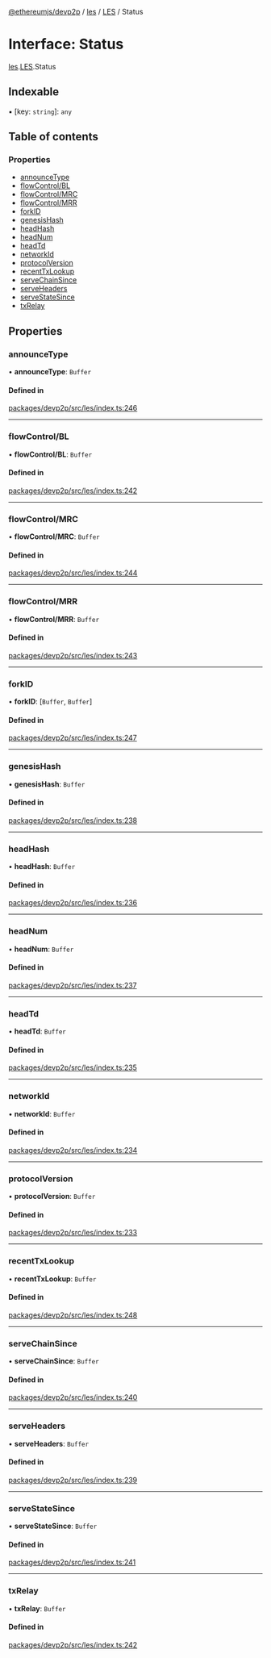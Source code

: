 [@ethereumjs/devp2p](../README.md) / [les](../modules/les.md) / [LES](../modules/les.les-1.md) / Status

# Interface: Status

[les](../modules/les.md).[LES](../modules/les.les-1.md).Status

## Indexable

▪ [key: `string`]: `any`

## Table of contents

### Properties

- [announceType](les.les-1.status.md#announcetype)
- [flowControl/BL](les.les-1.status.md#flowcontrol/bl)
- [flowControl/MRC](les.les-1.status.md#flowcontrol/mrc)
- [flowControl/MRR](les.les-1.status.md#flowcontrol/mrr)
- [forkID](les.les-1.status.md#forkid)
- [genesisHash](les.les-1.status.md#genesishash)
- [headHash](les.les-1.status.md#headhash)
- [headNum](les.les-1.status.md#headnum)
- [headTd](les.les-1.status.md#headtd)
- [networkId](les.les-1.status.md#networkid)
- [protocolVersion](les.les-1.status.md#protocolversion)
- [recentTxLookup](les.les-1.status.md#recenttxlookup)
- [serveChainSince](les.les-1.status.md#servechainsince)
- [serveHeaders](les.les-1.status.md#serveheaders)
- [serveStateSince](les.les-1.status.md#servestatesince)
- [txRelay](les.les-1.status.md#txrelay)

## Properties

### announceType

• **announceType**: `Buffer`

#### Defined in

[packages/devp2p/src/les/index.ts:246](https://github.com/ethereumjs/ethereumjs-monorepo/blob/master/packages/devp2p/src/les/index.ts#L246)

___

### flowControl/BL

• **flowControl/BL**: `Buffer`

#### Defined in

[packages/devp2p/src/les/index.ts:242](https://github.com/ethereumjs/ethereumjs-monorepo/blob/master/packages/devp2p/src/les/index.ts#L242)

___

### flowControl/MRC

• **flowControl/MRC**: `Buffer`

#### Defined in

[packages/devp2p/src/les/index.ts:244](https://github.com/ethereumjs/ethereumjs-monorepo/blob/master/packages/devp2p/src/les/index.ts#L244)

___

### flowControl/MRR

• **flowControl/MRR**: `Buffer`

#### Defined in

[packages/devp2p/src/les/index.ts:243](https://github.com/ethereumjs/ethereumjs-monorepo/blob/master/packages/devp2p/src/les/index.ts#L243)

___

### forkID

• **forkID**: [`Buffer`, `Buffer`]

#### Defined in

[packages/devp2p/src/les/index.ts:247](https://github.com/ethereumjs/ethereumjs-monorepo/blob/master/packages/devp2p/src/les/index.ts#L247)

___

### genesisHash

• **genesisHash**: `Buffer`

#### Defined in

[packages/devp2p/src/les/index.ts:238](https://github.com/ethereumjs/ethereumjs-monorepo/blob/master/packages/devp2p/src/les/index.ts#L238)

___

### headHash

• **headHash**: `Buffer`

#### Defined in

[packages/devp2p/src/les/index.ts:236](https://github.com/ethereumjs/ethereumjs-monorepo/blob/master/packages/devp2p/src/les/index.ts#L236)

___

### headNum

• **headNum**: `Buffer`

#### Defined in

[packages/devp2p/src/les/index.ts:237](https://github.com/ethereumjs/ethereumjs-monorepo/blob/master/packages/devp2p/src/les/index.ts#L237)

___

### headTd

• **headTd**: `Buffer`

#### Defined in

[packages/devp2p/src/les/index.ts:235](https://github.com/ethereumjs/ethereumjs-monorepo/blob/master/packages/devp2p/src/les/index.ts#L235)

___

### networkId

• **networkId**: `Buffer`

#### Defined in

[packages/devp2p/src/les/index.ts:234](https://github.com/ethereumjs/ethereumjs-monorepo/blob/master/packages/devp2p/src/les/index.ts#L234)

___

### protocolVersion

• **protocolVersion**: `Buffer`

#### Defined in

[packages/devp2p/src/les/index.ts:233](https://github.com/ethereumjs/ethereumjs-monorepo/blob/master/packages/devp2p/src/les/index.ts#L233)

___

### recentTxLookup

• **recentTxLookup**: `Buffer`

#### Defined in

[packages/devp2p/src/les/index.ts:248](https://github.com/ethereumjs/ethereumjs-monorepo/blob/master/packages/devp2p/src/les/index.ts#L248)

___

### serveChainSince

• **serveChainSince**: `Buffer`

#### Defined in

[packages/devp2p/src/les/index.ts:240](https://github.com/ethereumjs/ethereumjs-monorepo/blob/master/packages/devp2p/src/les/index.ts#L240)

___

### serveHeaders

• **serveHeaders**: `Buffer`

#### Defined in

[packages/devp2p/src/les/index.ts:239](https://github.com/ethereumjs/ethereumjs-monorepo/blob/master/packages/devp2p/src/les/index.ts#L239)

___

### serveStateSince

• **serveStateSince**: `Buffer`

#### Defined in

[packages/devp2p/src/les/index.ts:241](https://github.com/ethereumjs/ethereumjs-monorepo/blob/master/packages/devp2p/src/les/index.ts#L241)

___

### txRelay

• **txRelay**: `Buffer`

#### Defined in

[packages/devp2p/src/les/index.ts:242](https://github.com/ethereumjs/ethereumjs-monorepo/blob/master/packages/devp2p/src/les/index.ts#L242)
